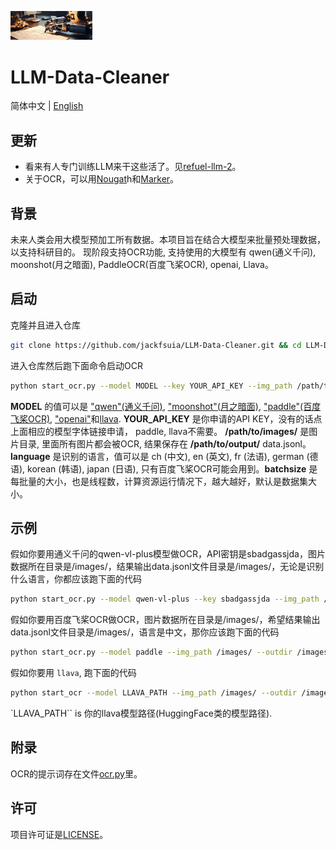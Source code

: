 <p align="left">
    <img src="logo/logo.png" width="26%" >
</p>

# LLM-Data-Cleaner
简体中文 | [English](README_en.md)

## 更新
- 看来有人专门训练LLM来干这些活了。见[refuel-llm-2](https://www.refuel.ai/blog-posts/announcing-refuel-llm-2)。
- 关于OCR，可以用[Nougat](https://github.com/facebookresearch/nougat)h和[Marker](https://github.com/VikParuchuri/marker)。
## 背景
未来人类会用大模型预加工所有数据。本项目旨在结合大模型来批量预处理数据，以支持科研目的。 现阶段支持OCR功能, 支持使用的大模型有 qwen(通义千问), moonshot(月之暗面), PaddleOCR(百度飞桨OCR), openai, Llava。
## 启动
克隆并且进入仓库
```bash
git clone https://github.com/jackfsuia/LLM-Data-Cleaner.git && cd LLM-Data-Cleaner
```
进入仓库然后跑下面命令启动OCR
```bash
python start_ocr.py --model MODEL --key YOUR_API_KEY --img_path /path/to/images/ --outdir /path/to/output/ --lang language --batchsize batchsize
```
**MODEL** 的值可以是 ["qwen"(通义千问)](https://help.aliyun.com/zh/dashscope/developer-reference/activate-dashscope-and-create-an-api-key), ["moonshot"(月之暗面)](https://platform.moonshot.cn/console/api-keys), ["paddle"(百度飞桨OCR)](https://github.com/PaddlePaddle/PaddleOCR), ["openai"](https://platform.openai.com/docs/models/overview)和[llava](https://github.com/haotian-liu/LLaVA). **YOUR_API_KEY** 是你申请的API KEY，没有的话点上面相应的模型字体链接申请， paddle, llava不需要。 **/path/to/images/** 是图片目录, 里面所有图片都会被OCR, 结果保存在 **/path/to/output/** data.jsonl。 **language** 是识别的语言，值可以是 ch (中文), en (英文), fr (法语), german (德语), korean (韩语), japan (日语), 只有百度飞桨OCR可能会用到。**batchsize** 是每批量的大小，也是线程数，计算资源运行情况下，越大越好，默认是数据集大小。
## 示例
假如你要用通义千问的qwen-vl-plus模型做OCR，API密钥是sbadgassjda，图片数据所在目录是/images/，结果输出data.jsonl文件目录是/images/，无论是识别什么语言，你都应该跑下面的代码
```bash
python start_ocr.py --model qwen-vl-plus --key sbadgassjda --img_path /images/ --outdir /images/
```
假如你要用百度飞桨OCR做OCR，图片数据所在目录是/images/，希望结果输出data.jsonl文件目录是/images/，语言是中文，那你应该跑下面的代码
```bash
python start_ocr.py --model paddle --img_path /images/ --outdir /images/ --lang ch
```
假如你要用 `llava`, 跑下面的代码
```bash
python start_ocr --model LLAVA_PATH --img_path /images/ --outdir /images/
```
`LLAVA_PATH`` is 你的llava模型路径(HuggingFace类的模型路径).
## 附录
OCR的提示词存在文件[ocr.py](models/ocr.py)里。
## 许可

项目许可证是[LICENSE](LICENSE)。
